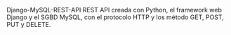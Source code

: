 Django-MySQL-REST-API
REST API creada con Python, el framework web Django y el SGBD MySQL, con el protocolo HTTP y los método GET, POST, PUT y DELETE.